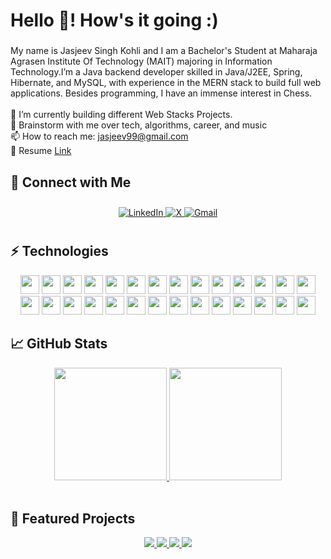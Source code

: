 <h1 align="left">Hello 👋! How's it going :)</h1>

###

<!--<br clear="both">

 <img align="right" height="250" src="https://avatars.githubusercontent.com/u/110547728?v=4"  />-->

###

<p align="left">My name is Jasjeev Singh Kohli and I am a Bachelor's Student at Maharaja Agrasen Institute Of Technology (MAIT) majoring in Information Technology.I’m a Java backend developer skilled in Java/J2EE, Spring, Hibernate, and MySQL, with experience in the MERN stack to build full web applications. Besides programming, I have an immense interest in Chess.<br><br>🔭 I’m currently building different Web Stacks Projects.<br>💬 Brainstorm with me over tech, algorithms, career, and music<br>📫 How to reach me: <a href="mailto:jasjeev99@gmail.com" target="_blank">jasjeev99@gmail.com</a>
<br>📝 Resume <a href="https://rusty-sj.github.io/media" target="_blank">Link</a>
</p>


## 🔗 Connect with Me
<div align="center" style="padding: 10px;">
  <a href="https://www.linkedin.com/in/jskkk013" target="_blank" rel="noopener noreferrer">
    <img src="https://img.shields.io/badge/LinkedIn-Jasjeev%20Singh%20Kohli-red?style=for-the-badge&logo=linkedin&logoColor=white" alt="LinkedIn"/>
  </a>
  <a href="https://x.com/jskkk_013" target="_blank" rel="noopener noreferrer">
    <img src="https://img.shields.io/badge/Twitter-@jskkk_013-1DA1F2?style=for-the-badge&logo=x&logoColor=white" alt="X"/>
  </a>
  <a href="mailto:jasjeev99@gmail.com" target="_blank" rel="noopener noreferrer">
    <img src="https://img.shields.io/badge/Gmail-jasjeev99@gmail.com-D14836?style=for-the-badge&logo=gmail&logoColor=white" alt="Gmail"/>
  </a>
</div>


## ⚡ Technologies
<p align="center">
  <img src="https://img.shields.io/badge/JavaScript-F7DF1E?style=for-the-badge&logo=javascript&logoColor=black" height="30"/>
 <img src="https://img.shields.io/badge/Springboot-389343?style=for-the-badge&logo=Springboot&logoColor=white" height="30"/>
  <img src="https://img.shields.io/badge/Node.js-339933?style=for-the-badge&logo=Node.js&logoColor=white" height="30"/>
  <img src="https://img.shields.io/badge/Python-3776AB?style=for-the-badge&logo=python&logoColor=white" height="30"/>
  <img src="https://img.shields.io/badge/React-61DAFB?style=for-the-badge&logo=react&logoColor=black" height="30"/>
  <img src="https://img.shields.io/badge/Java-ED8B00?style=for-the-badge&logo=java&logoColor=white" height="30"/>
  <img src="https://img.shields.io/badge/C++-00599C?style=for-the-badge&logo=c%2B%2B&logoColor=white" height="30"/>
  <img src="https://img.shields.io/badge/HTML5-E34F26?style=for-the-badge&logo=html5&logoColor=white" height="30"/>
  <img src="https://img.shields.io/badge/CSS3-1572B6?style=for-the-badge&logo=css3&logoColor=white" height="30"/>
  <img src="https://img.shields.io/badge/Bootstrap-7952B3?style=for-the-badge&logo=bootstrap&logoColor=white" height="30"/>
  <img src="https://img.shields.io/badge/TypeScript-3178C6?style=for-the-badge&logo=typescript&logoColor=white" height="30"/>
  <img src="https://img.shields.io/badge/MongoDB-47A248?style=for-the-badge&logo=mongodb&logoColor=white" height="30"/>
  <img src="https://img.shields.io/badge/Redis-DC382D?style=for-the-badge&logo=redis&logoColor=white" height="30"/>
  <img src="https://img.shields.io/badge/Elasticsearch-005571?style=for-the-badge&logo=elasticsearch&logoColor=white" height="30"/>
  <img src="https://img.shields.io/badge/GraphQL-E10098?style=for-the-badge&logo=graphql&logoColor=white" height="30"/>
  <img src="https://img.shields.io/badge/Apollo_GraphQL-311C87?style=for-the-badge&logo=apollo-graphql&logoColor=white" height="30"/>
  <img src="https://img.shields.io/badge/PostgreSQL-4169E1?style=for-the-badge&logo=postgresql&logoColor=white" height="30"/>
  <img src="https://img.shields.io/badge/MySQL-4479A1?style=for-the-badge&logo=mysql&logoColor=white" height="30"/>
  <img src="https://img.shields.io/badge/Heroku-430098?style=for-the-badge&logo=heroku&logoColor=white" height="30"/>
  <img src="https://img.shields.io/badge/Docker-2496ED?style=for-the-badge&logo=docker&logoColor=white" height="30"/>
  <img src="https://img.shields.io/badge/DigitalOcean-0080FF?style=for-the-badge&logo=digitalocean&logoColor=white" height="30"/>
  <img src="https://img.shields.io/badge/AWS-232F3E?style=for-the-badge&logo=amazon-aws&logoColor=white" height="30"/>
  <img src="https://img.shields.io/badge/Azure-0078D4?style=for-the-badge&logo=microsoft-azure&logoColor=white" height="30"/>
  <img src="https://img.shields.io/badge/Google_Cloud-4285F4?style=for-the-badge&logo=google-cloud&logoColor=white" height="30"/>
  <img src="https://img.shields.io/badge/Git-F05032?style=for-the-badge&logo=git&logoColor=white" height="30"/>
  <img src="https://img.shields.io/badge/GitHub-181717?style=for-the-badge&logo=github&logoColor=white" height="30"/>
  <img src="https://img.shields.io/badge/GitLab-FC6D26?style=for-the-badge&logo=gitlab&logoColor=white" height="30"/>
  <img src="https://img.shields.io/badge/Bitbucket-0052CC?style=for-the-badge&logo=bitbucket&logoColor=white" height="30"/>
</p>

## 📈 GitHub Stats

<div align="center">

  <!-- Top Languages -->
  <a href="https://github.com/jasjeev013">
    <img height="180em" src="https://github-readme-stats.vercel.app/api/top-langs/?username=jasjeev013&hide=jupyter+notebook&langs_count=3&title_color=ffffff&text_color=c9cacc&icon_color=2bbc8a&bg_color=1d1f21" />
  </a>

  <!-- GitHub Stats -->
  <a href="https://github.com/jasjeev013">
    <img height="180em" src="https://github-readme-stats.vercel.app/api?username=jasjeev013&show_icons=true&count_private=true&line_height=27&title_color=ffffff&text_color=c9cacc&icon_color=2bbc8a&bg_color=1d1f21" />
  </a>

</div>

<br/>

## 🚀 Featured Projects

<div align="center">

  <a href="https://github.com/jasjeev013/Geo-Mineral-Insight-RasterSim">
    <img src="https://github-readme-stats.vercel.app/api/pin/?username=jasjeev013&repo=Geo-Mineral-Insight-RasterSim&title_color=ffffff&text_color=c9cacc&icon_color=2bbc8a&bg_color=1d1f21" />
  </a>

  <a href="https://github.com/jasjeev013/Neuroquery-Chroma-RAG">
    <img src="https://github-readme-stats.vercel.app/api/pin/?username=jasjeev013&repo=Neuroquery-Chroma-RAG&title_color=ffffff&text_color=c9cacc&icon_color=2bbc8a&bg_color=1d1f21" />
  </a>

  <a href="https://github.com/jasjeev013/GoRentzyy">
    <img src="https://github-readme-stats.vercel.app/api/pin/?username=jasjeev013&repo=GoRentzyy&title_color=ffffff&text_color=c9cacc&icon_color=2bbc8a&bg_color=1d1f21" />
  </a>

  <a href="https://github.com/jasjeev013/hustle-hub">
    <img src="https://github-readme-stats.vercel.app/api/pin/?username=jasjeev013&repo=hustle-hub&title_color=ffffff&text_color=c9cacc&icon_color=2bbc8a&bg_color=1d1f21" />
  </a>

</div>

<!--
## Projects
<a href="https://github.com/KasRoudra/github-stats-card" alt="github-stats-card"><img src="https://kasroudra-stats-card.onrender.com/repo?user=jasjeev013&repo=Neuroquery-Chroma-RAG&theme=monokai&layout=compact"/></a>
<a href="https://github.com/KasRoudra/github-stats-card" alt="github-stats-card"><img src="https://kasroudra-stats-card.onrender.com/repo?user=jasjeev013&repo=Geo-Mineral-Insight-RasterSim&theme=aura_dark&layout=compact"/></a>
<picture>
  <source media="(prefers-color-scheme: dark)" srcset="https://raw.githubusercontent.com/jasjeev013/jasjeev013/output/pacman-contribution-graph-dark.svg">
  <source media="(prefers-color-scheme: light)" srcset="https://raw.githubusercontent.com/jasjeev013/jasjeev013/output/pacman-contribution-graph.svg">
  <img alt="pacman contribution graph" src="https://raw.githubusercontent.com/jasjeev013/jasjeev013/output/pacman-contribution-graph.svg">
</picture>


<div align="center">
  <img src="https://github-readme-stats.vercel.app/api?username=jasjeev013&hide_title=false&hide_rank=false&show_icons=true&include_all_commits=true&count_private=true&disable_animations=false&theme=dracula&locale=en&hide_border=false&order=1" height="150" alt="stats graph"  />
  <img src="https://github-readme-stats.vercel.app/api/top-langs?username=jasjeev013&locale=en&hide_title=false&layout=compact&card_width=320&langs_count=5&theme=dracula&hide_border=false&order=2" height="150" alt="languages graph"  />
  <img src="https://github-profile-trophy.vercel.app?username=jasjeev013&theme=dracula&column=-1&row=1&margin-w=8&margin-h=8&no-bg=false&no-frame=false&order=4" height="150" alt="trophy graph"  />
  <img src="https://github-readme-activity-graph.vercel.app/graph?username=jasjeev013&radius=16&theme=react&area=true&order=5" height="300" alt="activity-graph graph"  />
</div>

###
